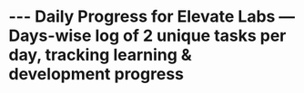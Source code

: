 # --- Daily Progress for Elevate Labs — Days-wise log of 2 unique tasks per day, tracking learning &amp; development progress
